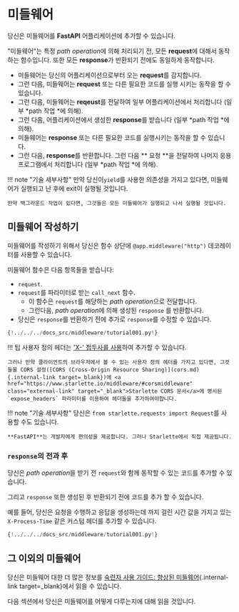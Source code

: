 # 미들웨어

당신은 미들웨어를 **FastAPI** 어플리케이션에 추가할 수 있습니다.

"미들웨어"는 특정 *path operation*에 의해 처리되기 전, 모든 **request**에 대해서 동작하는 함수입니다. 또한 모든 **response**가 반환되기 전에도 동일하게 동작합니다.

* 미들웨어는 당신의 어플리케이션으로부터 오는 **request**를 감지합니다.
* 그런 다음, 미들웨어는 **request** 또는 다른 필요한 코드를 실행 시키는 동작을 할 수 있습니다.
* 그런 다음, 미들웨어는 **reqeust**를 전달하여 일부 어플리케이션에서 처리합니다 (일부 *path 작업 *에 의해).
* 그런 다음, 어플리케이션에서 생성한 **response**를 받습니다 (일부 *path 작업 *에 의해).
* 미들웨어는 **response** 또는 다른 필요한 코드를 실행시키는 동작을 할 수 있습니다.
* 그런 다음, **response**를 반환합니다. 그런 다음 ** 요청 **을 전달하여 나머지 응용 프로그램에서 처리합니다 (일부 *path 작업 *에 의해).

!!! note "기술 세부사항"
    만약 당신이`yield`를 사용한 의존성을 가지고 있다면, 미들웨어가 실행되고 난 후에 exit이 실행될 것입니다.

    만약 백그라운드 작업이 있다면, 그것들은 모든 미들웨어가 실행되고 나서 실행될 것입니다.

## 미들웨어 작성하기

미들웨어를 작성하기 위해서 당신은 함수 상단에 `@app.middleware("http")` 데코레이터를 사용할 수 있습니다.

미들웨어 함수은 다음 항목들을 받습니다:

* `request`.
* `request`를 파라미터로 받는 `call_next` 함수.
  * 이 함수은 `request`를 해당하는 *path operation*으로 전달합니다.
  * 그런다음, *path operation*에 의해 생성된 `response` 를 반환합니다.
* 당신은 `response`를 반환하기 전에 추가로 `response`를 수정할 수 있습니다.

```Python hl_lines="8-9  11  14"
{!../../../docs_src/middleware/tutorial001.py!}
```

!!! 팁
    사용자 정의 헤더는 <a href="https://developer.mozilla.org/en-US/docs/Web/HTTP/Headers" class="external-link" target="_blank">'X-' 접두사를 사용</a>하여 추가할 수 있습니다.

    그러나 만약 클라이언트의 브라우저에서 볼 수 있는 사용자 정의 헤더를 가지고 있다면, 그것들을 CORS 설정([CORS (Cross-Origin Resource Sharing)](cors.md){.internal-link target=_blank})에 <a href="https://www.starlette.io/middleware/#corsmiddleware" class="external-link" target="_blank">Starlette CORS 문서</a>에 명시된 `expose_headers` 파라미터를 이용하여 헤더들을 추가하여야합니다.

!!! note "기술 세부사항"
    당신은 `from starlette.requests import Request`를 사용할 수도 있습니다.

    **FastAPI**는 개발자에게 편의성을 제공합니다. 그러나 Starlette에서 직접 제공됩니다.

### `response`의 전과 후

당신은 *path operation*을 받기 전 `request`와 함께 동작할 수 있는 코드를 추가할 수 있습니다.

그리고 `response` 또한 생성된 후 반환되기 전에 코드를 추가 할 수 있습니다.

예를 들어, 당신은 요청을 수행하고 응답을 생성하는데 까지 걸린 시간 값을 가지고 있는 `X-Process-Time` 같은 커스텀 헤더를 추가할 수 있습니다.

```Python hl_lines="10  12-13"
{!../../../docs_src/middleware/tutorial001.py!}
```

## 그 이외의 미들웨어

당신은 미들웨어 대한 더 많은 정보를 [숙련자 사용 가이드: 향상된 미들웨어](../advanced/middleware.md){.internal-link target=\_blank}에서 읽을 수 있습니다.

다음 섹션에서 당신은 미들웨어를 어떻게 다루는지에 대해 읽을 것입니다.
